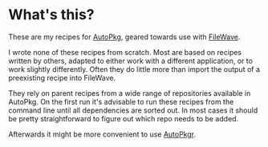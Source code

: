 # What's this?

These are my recipes for [AutoPkg](https://github.com/autopkg/autopkg), geared towards use with [FileWave](https://github.com/autopkg/filewave).

I wrote none of these recipes from scratch. Most are based on recipes written by others, adapted to either work with a different application, or to work slightly differently. Often they do little more than import the output of a preexisting recipe into FileWave.

They rely on parent recipes from a wide range of repositories available in AutoPkg. On the first run it's advisable to run these recipes from the command line until all dependencies are sorted out. In most cases it should be pretty straightforward to figure out which repo needs to be added.

Afterwards it might be more convenient to use [AutoPkgr](https://github.com/lindegroup/autopkgr).